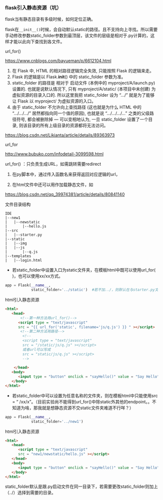 



### flask引入静态资源（坑）

flask当有静态目录有多级时候，如何定位正确。



flask在`__init__()`时候，会自动默认static的路径。且不支持向上寻找。所以需要手动修改参数static_folder参数到最顶层，该文件的层级是相对于.py计算的，这样才能以此向下查找到各文件。



url_for()

<https://www.cnblogs.com/bayueman/p/6612104.html>



1. 在 Flask 中, HTML 的相对路径逻辑完全失效, 只能按照 Flask 的逻辑来走。
2. Flask 的逻辑是以 Flask.__init__() 中的 static_folder 参数为准。
3. static_folder 的路径是 相对于 启动文件 (本例中的 myproject/A/launch.py) 设置的. 也就是说默认情况下, 只有 myproject/A/static/ (本项目中未创建) 为虚拟资源的目录入口的. 所以这里我把 static_folder 设为 “…/” 就是为了能够让 Flask 以 myproject/ 为虚拟资源的入口。
4. 由于 static_folder 不允许向上查找路径 (这也就是为什么 HTML 中的 “…/…/…/” 居然都指向同一个值的原因), 也就是说 “…/…/…/…” 之类的父级路径符号, 都会被删除掉 — 可以变相地认为, 一旦 static_folder 设置了一个目录, 则该目录的所有上级目录的资源都将无法访问。

<https://blog.csdn.net/Likianta/article/details/89363973>









url_for 



<http://www.bubuko.com/infodetail-3099598.html>







url_for() ：只负责生成URL，如需跳转需要redirect

1. 在py脚本中，通过传入函数名来获得返回对应逻辑的url，

2. 在html文件中还可以用作加载静态文件，如

<link rel="stylesheet" href="{{url_for('static',filename='css/index.css')}}">

<https://blog.csdn.net/qq_39974381/article/details/80841140>





文件目录结构

```shell
IDE
|--new1
|	|--newstatic
|		|--hello.js
|--src
|	|--starter.py	
|--static
|	|--img
|	|--js
|		|--q.js
|--templates
|	|--login.html
```

- 若static_folder中设置入口为static文件夹，在模板html中既可以使用url_for( )，也可以使用xx/xx方式。

```python
app = Flask(__name__,
            static_folder='../static')  #若不加../，则默认在与starter.py文件的同一目录中寻找static
```

html引入静态资源

```html
<html>
   <head>
       <!--第一种方法用url_for()-->
      <script type = "text/javascript"
      src = "{{ url_for('static', filename='js/q.js') }} " ></script>
       <!--第二种方法用路径-->
      	<!--
		<script type = "text/javascript"
      	src = "/static/js/q.js" ></script>
		或者url可以写成
		src = "static/js/q.js" ></script>	
		-->
       
   	</head>
   <body>
      <input type = "button" onclick = "sayHello()" value = "Say Hello" />
   </body>
</html>
```

- 若static_folder中可以设置为任意名称的文件夹，则在模板html中只能使用src = “ /xx/x”。（目前实验尚不能得到url_for()中除static外其他的endpoint。。不知道为啥，那我就是想静态资源不交static文件夹难道不行咩？）

```python
app = Flask(__name__,
            static_folder='../new1')
```

html引入静态资源

```html
<html>
   <head>
      <script type = "text/javascript"
      src = "new1/newstatic/hello.js" ></script>
   </head>
   <body>
      <input type = "button" onclick = "sayHello()" value = "Say Hello" />
   </body>
</html>
```

static_folder默认是跟.py启动文件在同一目录下，若需要更改static_folder则加上（../）选择到需要的目录。